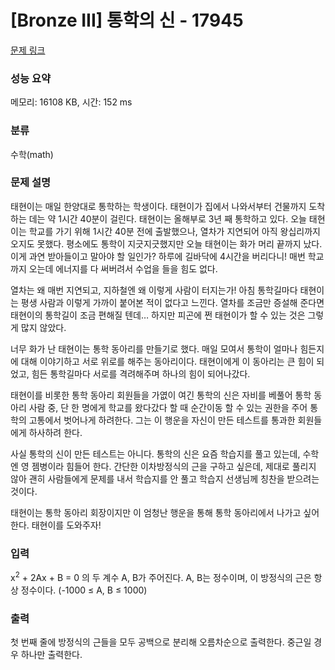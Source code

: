 # [Bronze III] 통학의 신 - 17945 

[문제 링크](https://www.acmicpc.net/problem/17945) 

### 성능 요약

메모리: 16108 KB, 시간: 152 ms

### 분류

수학(math)

### 문제 설명

<p>태현이는 매일 한양대로 통학하는 학생이다. 태현이가 집에서 나와서부터 건물까지 도착하는 데는 약 1시간 40분이 걸린다. 태현이는 올해부로 3년 째 통학하고 있다. 오늘 태현이는 학교를 가기 위해 1시간 40분 전에 출발했으나, 열차가 지연되어 아직 왕십리까지 오지도 못했다. 평소에도 통학이 지긋지긋했지만 오늘 태현이는 화가 머리 끝까지 났다. 이게 과연 받아들이고 말아야 할 일인가? 하루에 길바닥에 4시간을 버리다니! 매번 학교까지 오는데 에너지를 다 써버려서 수업을 들을 힘도 없다.</p>

<p>열차는 왜 매번 지연되고, 지하철엔 왜 이렇게 사람이 터지는가! 아침 통학길마다 태현이는 평생 사람과 이렇게 가까이 붙어본 적이 없다고 느낀다. 열차를 조금만 증설해 준다면 태현이의 통학길이 조금 편해질 텐데… 하지만 피곤에 쩐 태현이가 할 수 있는 것은 그렇게 많지 않았다.</p>

<p>너무 화가 난 태현이는 통학 동아리를 만들기로 했다. 매일 모여서 통학이 얼마나 힘든지에 대해 이야기하고 서로 위로를 해주는 동아리이다. 태현이에게 이 동아리는 큰 힘이 되었고, 힘든 통학길마다 서로를 격려해주며 하나의 힘이 되어나갔다.</p>

<p>태현이를 비롯한 통학 동아리 회원들을 가엾이 여긴 통학의 신은 자비를 베풀어 통학 동아리 사람 중, 단 한 명에게 학교를 왔다갔다 할 때 순간이동 할 수 있는 권한을 주어 통학의 고통에서 벗어나게 하려한다. 그는 이 행운을 자신이 만든 테스트를 통과한 회원들에게 하사하려 한다. </p>

<p>사실 통학의 신이 만든 테스트는 아니다. 통학의 신은 요즘 학습지를 풀고 있는데, 수학엔 영 젬병이라 힘들어 한다. 간단한 이차방정식의 근을 구하고 싶은데, 제대로 풀리지 않아 괜히 사람들에게 문제를 내서 학습지를 안 풀고 학습지 선생님께 칭찬을 받으려는 것이다.</p>

<p>태현이는 통학 동아리 회장이지만 이 엄청난 행운을 통해 통학 동아리에서 나가고 싶어한다. 태현이를 도와주자!</p>

### 입력 

 <p>x<sup>2</sup>  + 2Ax + B = 0 의 두 계수 A, B가 주어진다. A, B는 정수이며, 이 방정식의 근은 항상 정수이다. (-1000 ≤ A, B ≤ 1000)</p>

### 출력 

 <p>첫 번째 줄에 방정식의 근들을 모두 공백으로 분리해 오름차순으로 출력한다. 중근일 경우 하나만 출력한다.</p>

